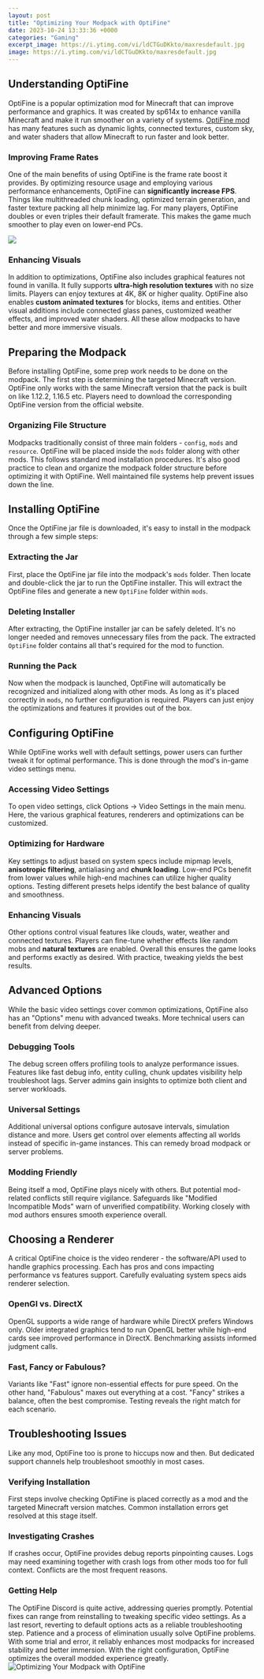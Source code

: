 ```yaml
---
layout: post
title: "Optimizing Your Modpack with OptiFine"
date: 2023-10-24 13:33:36 +0000
categories: "Gaming"
excerpt_image: https://i.ytimg.com/vi/ldCTGuDKkto/maxresdefault.jpg
image: https://i.ytimg.com/vi/ldCTGuDKkto/maxresdefault.jpg
---
```


## Understanding OptiFine
OptiFine is a popular optimization mod for Minecraft that can improve performance and graphics. It was created by sp614x to enhance vanilla Minecraft and make it run smoother on a variety of systems. [OptiFine mod](https://fistore.mysenprints.com/collection/aldinger) has many features such as dynamic lights, connected textures, custom sky, and water shaders that allow Minecraft to run faster and look better.
### Improving Frame Rates
One of the main benefits of using OptiFine is the frame rate boost it provides. By optimizing resource usage and employing various performance enhancements, OptiFine can **significantly increase FPS**. Things like multithreaded chunk loading, optimized terrain generation, and faster texture packing all help minimize lag. For many players, OptiFine doubles or even triples their default framerate. This makes the game much smoother to play even on lower-end PCs.

![](https://i.ytimg.com/vi/cAFjDLxXJn0/maxresdefault.jpg)
### Enhancing Visuals  
In addition to optimizations, OptiFine also includes graphical features not found in vanilla. It fully supports **ultra-high resolution textures** with no size limits. Players can enjoy textures at 4K, 8K or higher quality. OptiFine also enables **custom animated textures** for blocks, items and entities. Other visual additions include connected glass panes, customized weather effects, and improved water shaders. All these allow modpacks to have better and more immersive visuals.
## Preparing the Modpack
Before installing OptiFine, some prep work needs to be done on the modpack. The first step is determining the targeted Minecraft version. OptiFine only works with the same Minecraft version that the pack is built on like 1.12.2, 1.16.5 etc. Players need to download the corresponding OptiFine version from the official website.
### Organizing File Structure
Modpacks traditionally consist of three main folders - `config`, `mods` and `resource`. OptiFine will be placed inside the `mods` folder along with other mods. This follows standard mod installation procedures. It's also good practice to clean and organize the modpack folder structure before optimizing it with OptiFine. Well maintained file systems help prevent issues down the line.
## Installing OptiFine 
Once the OptiFine jar file is downloaded, it's easy to install in the modpack through a few simple steps:
### Extracting the Jar
First, place the OptiFine jar file into the modpack's `mods` folder. Then locate and double-click the jar to run the OptiFine installer. This will extract the OptiFine files and generate a new `OptiFine` folder within `mods`.
### Deleting Installer
After extracting, the OptiFine installer jar can be safely deleted. It's no longer needed and removes unnecessary files from the pack. The extracted `OptiFine` folder contains all that's required for the mod to function.
### Running the Pack 
Now when the modpack is launched, OptiFine will automatically be recognized and initialized along with other mods. As long as it's placed correctly in `mods`, no further configuration is required. Players can just enjoy the optimizations and features it provides out of the box.
## Configuring OptiFine
While OptiFine works well with default settings, power users can further tweak it for optimal performance. This is done through the mod's in-game video settings menu. 
### Accessing Video Settings
To open video settings, click Options -> Video Settings in the main menu. Here, the various graphical features, renderers and optimizations can be customized.
### Optimizing for Hardware 
Key settings to adjust based on system specs include mipmap levels, **anisotropic filtering**, antialiasing and **chunk loading**. Low-end PCs benefit from lower values while high-end machines can utilize higher quality options. Testing different presets helps identify the best balance of quality and smoothness.
### Enhancing Visuals
Other options control visual features like clouds, water, weather and connected textures. Players can fine-tune whether effects like random mobs and **natural textures** are enabled. Overall this ensures the game looks and performs exactly as desired. With practice, tweaking yields the best results.
## Advanced Options
While the basic video settings cover common optimizations, OptiFine also has an "Options" menu with advanced tweaks. More technical users can benefit from delving deeper.
### Debugging Tools  
The debug screen offers profiling tools to analyze performance issues. Features like fast debug info, entity culling, chunk updates visibility help troubleshoot lags. Server admins gain insights to optimize both client and server workloads.
### Universal Settings
Additional universal options configure autosave intervals, simulation distance and more. Users get control over elements affecting all worlds instead of specific in-game instances. This can remedy broad modpack or server problems.
### Modding Friendly  
Being itself a mod, OptiFine plays nicely with others. But potential mod-related conflicts still require vigilance. Safeguards like "Modified Incompatible Mods" warn of unverified compatibility. Working closely with mod authors ensures smooth experience overall.
## Choosing a Renderer 
A critical OptiFine choice is the video renderer - the software/API used to handle graphics processing. Each has pros and cons impacting performance vs features support. Carefully evaluating system specs aids renderer selection.
### OpenGl vs. DirectX
OpenGL supports a wide range of hardware while DirectX prefers Windows only. Older integrated graphics tend to run OpenGL better while high-end cards see improved performance in DirectX. Benchmarking assists informed judgment calls. 
### Fast, Fancy or Fabulous?  
Variants like "Fast" ignore non-essential effects for pure speed. On the other hand, "Fabulous" maxes out everything at a cost. "Fancy" strikes a balance, often the best compromise. Testing reveals the right match for each scenario.
## Troubleshooting Issues
Like any mod, OptiFine too is prone to hiccups now and then. But dedicated support channels help troubleshoot smoothly in most cases.
### Verifying Installation
First steps involve checking OptiFine is placed correctly as a mod and the targeted Minecraft version matches. Common installation errors get resolved at this stage itself.
### Investigating Crashes
If crashes occur, OptiFine provides debug reports pinpointing causes. Logs may need examining together with crash logs from other mods too for full context. Conflicts are the most frequent reasons.
### Getting Help
The OptiFine Discord is quite active, addressing queries promptly. Potential fixes can range from reinstalling to tweaking specific video settings. As a last resort, reverting to default options acts as a reliable troubleshooting step.
Patience and a process of elimination usually solve OptiFine problems. With some trial and error, it reliably enhances most modpacks for increased stability and better immersion. With the right configuration, OptiFine optimizes the overall modded experience greatly.
![Optimizing Your Modpack with OptiFine](https://i.ytimg.com/vi/ldCTGuDKkto/maxresdefault.jpg)